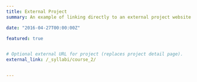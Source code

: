 ```yaml
---
title: External Project
summary: An example of linking directly to an external project website using `external_link`.

date: "2016-04-27T00:00:00Z"

featured: true


# Optional external URL for project (replaces project detail page).
external_link: /_syllabi/course_2/


---
```

